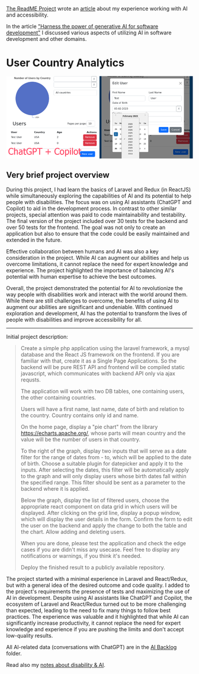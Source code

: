 [The ReadME Project](https://github.com/readme) wrote an [article](https://github.com/readme/featured/open-source-accessibility) about my experience working with AI and accessibility.

In the article ["Harness the power of generative AI for software development"](https://github.com/readme/guides/coding-generative-ai)  I discussed various aspects of utilizing AI in software development and other domains.

# User Country Analytics

![Screenshot of the application](user-country-analytics.png)

## Very brief project overview

During this project, I had learn the basics of Laravel and Redux (in ReactJS) while simultaneously exploring the capabilities of AI and its potential to help people with disabilities. The focus was on using AI assistants (ChatGPT and Copilot) to aid in the development process. In contrast to other similar projects, special attention was paid to code maintainability and testability. The final version of the project included over 30 tests for the backend and over 50 tests for the frontend. The goal was not only to create an application but also to ensure that the code could be easily maintained and extended in the future.

Effective collaboration between humans and AI was also a key consideration in the project. While AI can augment our abilities and help us overcome limitations, it cannot replace the need for expert knowledge and experience. The project highlighted the importance of balancing AI's potential with human expertise to achieve the best outcomes.

Overall, the project demonstrated the potential for AI to revolutionize the way people with disabilities work and interact with the world around them. While there are still challenges to overcome, the benefits of using AI to augment our abilities are significant and undeniable. With continued exploration and development, AI has the potential to transform the lives of people with disabilities and improve accessibility for all.

---

Initial project description:

> Create a simple php application using the laravel framework, a mysql database and the React JS framework on the frontend. If you are familiar with that, create it as a Single Page Applications. So the backend will be pure REST API and frontend will be compiled static javascript, which communicates with backend API only via ajax requsts. 
> 
> The application will work with two DB tables, one containing users, the other containing countries.
> 
> Users will have a first name, last name, date of birth and relation to the country. Country contains only id and name.
> 
> On the home page, display a "pie chart" from the library https://echarts.apache.org/, whose parts will mean country and the value will be the number of users in that country.
> 
> To the right of the graph, display two inputs that will serve as a date filter for the range of dates from - to, which will be applied to the date of birth. Choose a suitable plugin for datepicker and apply it to the inputs. After selecting the dates, this filter will be automatically apply to the graph and will only display users whose birth dates fall within the specified range. This filter should be sent as a parameter to the backend where it is applied.
> 
> Below the graph, display the list of filtered users, choose the appropriate react component on data grid in which users will be displayed. After clicking on the grid line, display a popup window, which will display the user details in the form. Confirm the form to edit the user on the backend and apply the change to both the table and the chart. Allow adding and deleting users.
> 
> When you are done, please test the application and check the edge cases if you are didn't miss any usecase. Feel free to display any notifications or warnings, if you think it's needed. 
> 
> Deploy the finished result to a publicly available repository.

The project started with a minimal experience in Laravel and React/Redux, but with a general idea of the desired outcome and code quality. I added to the project's requirements the presence of tests and maximizing the use of AI in development. Despite using AI assistants like ChatGPT and Copilot, the ecosystem of Laravel and React/Redux turned out to be more challenging than expected, leading to the need to fix many things to follow best practices. The experience was valuable and it highlighted that while AI can significantly increase productivity, it cannot replace the need for expert knowledge and experience if you are pushing the limits and don't accept low-quality results. 

All AI-related data (conversations with ChatGPT) are in the [AI Backlog](AI%20Backlog) folder.

Read also my [notes about disability & AI](disability_and_AI.md).
